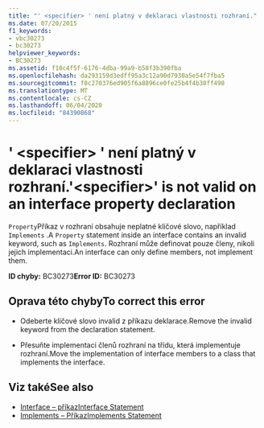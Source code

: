 ```yaml
---
title: "' <specifier> ' není platný v deklaraci vlastnosti rozhraní."
ms.date: 07/20/2015
f1_keywords:
- vbc30273
- bc30273
helpviewer_keywords:
- BC30273
ms.assetid: f10c4f5f-6176-4dba-99a9-b58f3b390fba
ms.openlocfilehash: da293159d3edff95a3c12a90d7930a5e54f7fba5
ms.sourcegitcommit: f8c270376ed905f6a8896ce0fe25b4f4b38ff498
ms.translationtype: MT
ms.contentlocale: cs-CZ
ms.lasthandoff: 06/04/2020
ms.locfileid: "84390868"
---
```

# <a name="specifier-is-not-valid-on-an-interface-property-declaration"></a><span data-ttu-id="e5e2f-102">' \<specifier> ' není platný v deklaraci vlastnosti rozhraní.</span><span class="sxs-lookup"><span data-stu-id="e5e2f-102">'\<specifier>' is not valid on an interface property declaration</span></span>
<span data-ttu-id="e5e2f-103">`Property`Příkaz v rozhraní obsahuje neplatné klíčové slovo, například `Implements` .</span><span class="sxs-lookup"><span data-stu-id="e5e2f-103">A `Property` statement inside an interface contains an invalid keyword, such as `Implements`.</span></span> <span data-ttu-id="e5e2f-104">Rozhraní může definovat pouze členy, nikoli jejich implementaci.</span><span class="sxs-lookup"><span data-stu-id="e5e2f-104">An interface can only define members, not implement them.</span></span>  
  
 <span data-ttu-id="e5e2f-105">**ID chyby:** BC30273</span><span class="sxs-lookup"><span data-stu-id="e5e2f-105">**Error ID:** BC30273</span></span>  
  
## <a name="to-correct-this-error"></a><span data-ttu-id="e5e2f-106">Oprava této chyby</span><span class="sxs-lookup"><span data-stu-id="e5e2f-106">To correct this error</span></span>  
  
- <span data-ttu-id="e5e2f-107">Odeberte klíčové slovo invalid z příkazu deklarace.</span><span class="sxs-lookup"><span data-stu-id="e5e2f-107">Remove the invalid keyword from the declaration statement.</span></span>  
  
- <span data-ttu-id="e5e2f-108">Přesuňte implementaci členů rozhraní na třídu, která implementuje rozhraní.</span><span class="sxs-lookup"><span data-stu-id="e5e2f-108">Move the implementation of interface members to a class that implements the interface.</span></span>  
  
## <a name="see-also"></a><span data-ttu-id="e5e2f-109">Viz také</span><span class="sxs-lookup"><span data-stu-id="e5e2f-109">See also</span></span>

- [<span data-ttu-id="e5e2f-110">Interface – příkaz</span><span class="sxs-lookup"><span data-stu-id="e5e2f-110">Interface Statement</span></span>](../language-reference/statements/interface-statement.md)
- [<span data-ttu-id="e5e2f-111">Implements – Příkaz</span><span class="sxs-lookup"><span data-stu-id="e5e2f-111">Implements Statement</span></span>](../language-reference/statements/implements-statement.md)
